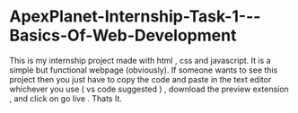 # ApexPlanet-Internship-Task-1---Basics-Of-Web-Development
This is my internship project made with html , css and javascript. It is a simple but functional webpage (obviously). If someone wants to see this project then you just have to copy the code and paste in the text editor whichever you use ( vs code suggested ) , download the preview extension , and click on go live . Thats It. 
